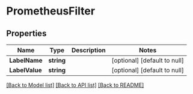 # PrometheusFilter

## Properties
Name | Type | Description | Notes
------------ | ------------- | ------------- | -------------
**LabelName** | **string** |  | [optional] [default to null]
**LabelValue** | **string** |  | [optional] [default to null]

[[Back to Model list]](../README.md#documentation-for-models) [[Back to API list]](../README.md#documentation-for-api-endpoints) [[Back to README]](../README.md)

